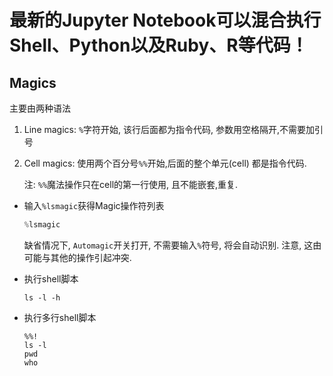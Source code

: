 # 最新的Jupyter Notebook可以混合执行Shell、Python以及Ruby、R等代码！

## Magics

主要由两种语法

1. Line magics: `%`字符开始, 该行后面都为指令代码, 参数用空格隔开,不需要加引号

2. Cell magics: 使用两个百分号`%%`开始,后面的整个单元(cell) 都是指令代码.

   注: `%%`魔法操作只在cell的第一行使用, 且不能嵌套,重复.

- 输入`%lsmagic`获得Magic操作符列表

  ```python
  %lsmagic
  ```

  缺省情况下, `Automagic`开关打开, 不需要输入`%`符号, 将会自动识别. 注意, 这由可能与其他的操作引起冲突. 

- 执行shell脚本

  ```jupyter
  ls -l -h
  ```

- 执行多行shell脚本

  ```jupyter
  %%!
  ls -l
  pwd
  who
  ```

